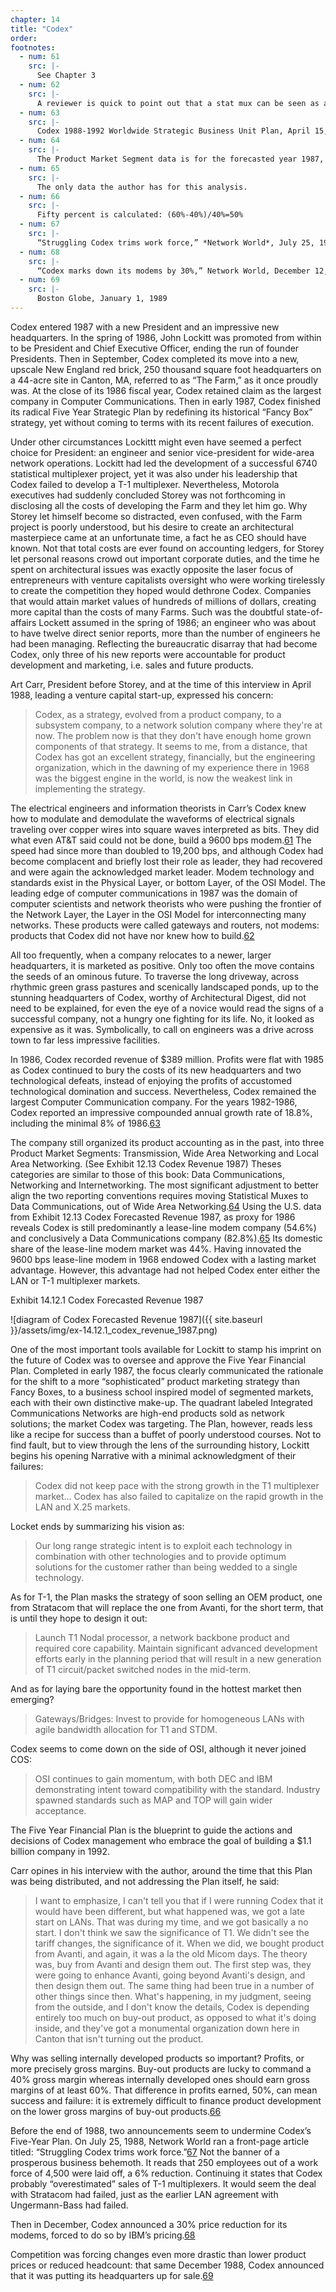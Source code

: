 ```yaml
---
chapter: 14
title: "Codex"
order: 
footnotes:
  - num: 61
    src: |-
      See Chapter 3
  - num: 62
    src: |-
      A reviewer is quick to point out that a stat mux can be seen as a router with a much smaller packet size.
  - num: 63
    src: |-
      Codex 1988-1992 Worldwide Strategic Business Unit Plan, April 15, 1987 and The Five-Year Financial Forecast. The private data of Codex is excerpted from these two documents that were given to the author in 1987 in conjunction with investment banking services he was rendering for the company. Since it has been over twenty-five years, and Codex no longer exists as an entity, the author has not requested a formal release for use of these documents from Motorola. He has, however, made use of the data as if it were 1987-1988. 
  - num: 64
    src: |-
      The Product Market Segment data is for the forecasted year 1987, not actuals for 1986 or earlier. Hence there can be some inconsistencies between the actual data of 1986 and/or forecasted data of 1987. 
  - num: 65
    src: |-
      The only data the author has for this analysis.
  - num: 66
    src: |-
      Fifty percent is calculated: (60%-40%)/40%=50%
  - num: 67
    src: |-
      “Struggling Codex trims work force,” *Network World*, July 25, 1988. Pp. 1 and 4
  - num: 68
    src: |-
      “Codex marks down its modems by 30%,” Network World, December 12, 1988, ppgs/ 8 and 10
  - num: 69
    src: |-
      Boston Globe, January 1, 1989
---
```


Codex entered 1987 with a new President and an impressive new headquarters. In the spring of 1986, John Lockitt was promoted from within to be President and Chief Executive Officer, ending the run of founder Presidents. Then in September, Codex completed its move into a new, upscale New England red brick, 250 thousand square foot headquarters on a 44-acre site in Canton, MA, referred to as “The Farm,” as it once proudly was. At the close of its 1986 fiscal year, Codex retained claim as the largest company in Computer Communications. Then in early 1987, Codex finished its radical Five Year Strategic Plan by redefining its historical “Fancy Box” strategy, yet without coming to terms with its recent failures of execution.

Under other circumstances Lockittt might even have seemed a perfect choice for President: an engineer and senior vice-president for wide-area network operations. Lockitt had led the development of a successful 6740 statistical multiplexer project, yet it was also under his leadership that Codex failed to develop a T-1 multiplexer. Nevertheless, Motorola executives had suddenly concluded Storey was not forthcoming in disclosing all the costs of developing the Farm and they let him go. Why Storey let himself become so distracted, even confused, with the Farm project is poorly understood, but his desire to create an architectural masterpiece came at an unfortunate time, a fact he as CEO should have known. Not that total costs are ever found on accounting ledgers, for Storey let personal reasons crowd out important corporate duties, and the time he spent on architectural issues was exactly opposite the laser focus of entrepreneurs with venture capitalists oversight who were working tirelessly to create the competition they hoped would dethrone Codex. Companies that would attain market values of hundreds of millions of dollars, creating more capital than the costs of many Farms. Such was the doubtful state-of-affairs Lockett assumed in the spring of 1986; an engineer who was about to have twelve direct senior reports, more than the number of engineers he had been managing. Reflecting the bureaucratic disarray that had become Codex, only three of his new reports were accountable for product development and marketing, i.e. sales and future products.

Art Carr, President before Storey, and at the time of this interview in April 1988, leading a venture capital start-up, expressed his concern:

>Codex, as a strategy, evolved from a product company, to a subsystem company, to a network solution company where they're at now. The problem now is that they don't have enough home grown components of that strategy. It seems to me, from a distance, that Codex has got an excellent strategy, financially, but the engineering organization, which in the dawning of my experience there in 1968 was the biggest engine in the world, is now the weakest link in implementing the strategy.

The electrical engineers and information theorists in Carr’s Codex knew how to modulate and demodulate the waveforms of electrical signals traveling over copper wires into square waves interpreted as bits. They did what even AT&T said could not be done, build a 9600 bps modem.<a name="fnloc61" href="#fn61">61</a> The speed had since more than doubled to 19,200 bps, and although Codex had become complacent and briefly lost their role as leader, they had recovered and were again the acknowledged market leader. Modem technology and standards exist in the Physical Layer, or bottom Layer, of the OSI Model. The leading edge of computer communications in 1987 was the domain of computer scientists and network theorists who were pushing the frontier of the Network Layer, the Layer in the OSI Model for interconnecting many networks. These products were called gateways and routers, not modems: products that Codex did not have nor knew how to build.<a name="fnloc62" href="#fn62">62</a>

All too frequently, when a company relocates to a newer, larger headquarters, it is marketed as positive. Only too often the move contains the seeds of an ominous future. To traverse the long driveway, across rhythmic green grass pastures and scenically landscaped ponds, up to the stunning headquarters of Codex, worthy of Architectural Digest, did not need to be explained, for even the eye of a novice would read the signs of a successful company, not a hungry one fighting for its life. No, it looked as expensive as it was. Symbolically, to call on engineers was a drive across town to far less impressive facilities.

In 1986, Codex recorded revenue of $389 million. Profits were flat with 1985 as Codex continued to bury the costs of its new headquarters and two technological defeats, instead of enjoying the profits of accustomed technological domination and success. Nevertheless, Codex remained the largest Computer Communication company. For the years 1982-1986, Codex reported an impressive compounded annual growth rate of 18.8%, including the minimal 8% of 1986.<a name="fnloc63" href="#fn63">63</a>

The company still organized its product accounting as in the past, into three Product Market Segments: Transmission, Wide Area Networking and Local Area Networking. (See Exhibit 12.13 Codex Revenue 1987) Theses categories are similar to those of this book: Data Communications, Networking and Internetworking. The most significant adjustment to better align the two reporting conventions requires moving Statistical Muxes to Data Communications, out of Wide Area Networking.<a name="fnloc64" href="#fn64">64</a>  Using the U.S. data from Exhibit 12.13 Codex Forecasted Revenue 1987, as proxy for 1986 reveals Codex is still predominantly a lease-line modem company (54.6%) and conclusively a Data Communications company (82.8%).<a name="fnloc65" href="#fn65">65</a>  Its domestic share of the lease-line modem market was 44%. Having innovated the 9600 bps lease-line modem in 1968 endowed Codex with a lasting market advantage. However, this advantage had not helped Codex enter either the LAN or T-1 multiplexer markets.

Exhibit 14.12.1 Codex Forecasted Revenue 1987

![diagram of Codex Forecasted Revenue 1987]({{ site.baseurl }}/assets/img/ex-14.12.1_codex_revenue_1987.png)

One of the most important tools available for Lockitt to stamp his imprint on the future of Codex was to oversee and approve the Five Year Financial Plan. Completed in early 1987, the focus clearly communicated the rationale for the shift to a more “sophisticated” product marketing strategy than Fancy Boxes, to a business school inspired model of segmented markets, each with their own distinctive make-up. The quadrant labeled Integrated Communications Networks are high-end products sold as network solutions; the market Codex was targeting. The Plan, however, reads less like a recipe for success than a buffet of poorly understood courses. Not to find fault, but to view through the lens of the surrounding history, Lockitt begins his opening Narrative with a minimal acknowledgment of their failures:

>Codex did not keep pace with the strong growth in the T1 multiplexer market... Codex has also failed to capitalize on the rapid growth in the LAN and X.25 markets.

Locket ends by summarizing his vision as:

>Our long range strategic intent is to exploit each technology in combination with other technologies and to provide optimum solutions for the customer rather than being wedded to a single technology.

As for T-1, the Plan masks the strategy of soon selling an OEM product, one from Stratacom that will replace the one from Avanti, for the short term, that is until they hope to design it out:

>Launch T1 Nodal processor, a network backbone product and required core capability. Maintain significant advanced development efforts early in the planning period that will result in a new generation of T1 circuit/packet switched nodes in the mid-term.

And as for laying bare the opportunity found in the hottest market then emerging?

>Gateways/Bridges: Invest to provide for homogeneous LANs with agile bandwidth allocation for T1 and STDM.

Codex seems to come down on the side of OSI, although it never joined COS:

>OSI continues to gain momentum, with both DEC and IBM demonstrating intent toward compatibility with the standard. Industry spawned standards such as MAP and TOP will gain wider acceptance.

The Five Year Financial Plan is the blueprint to guide the actions and decisions of Codex management who embrace the goal of building a $1.1 billion company in 1992.

Carr opines in his interview with the author, around the time that this Plan was being distributed, and not addressing the Plan itself, he said:

>I want to emphasize, I can't tell you that if I were running Codex that it would have been different, but what happened was, we got a late start on LANs. That was during my time, and we got basically a no start. I don't think we saw the significance of T1. We didn't see the tariff changes, the significance of it. When we did, we bought product from Avanti, and again, it was a la the old Micom days. The theory was, buy from Avanti and design them out. The first step was, they were going to enhance Avanti, going beyond Avanti's design, and then design them out. The same thing had been true in a number of other things since then. What's happening, in my judgment, seeing from the outside, and I don't know the details, Codex is depending entirely too much on buy-out product, as opposed to what it's doing inside, and they've got a monumental organization down here in Canton that isn't turning out the product.

Why was selling internally developed products so important? Profits, or more precisely gross margins. Buy-out products are lucky to command a 40% gross margin whereas internally developed ones should earn gross margins of at least 60%. That difference in profits earned, 50%, can mean success and failure: it is extremely difficult to finance product development on the lower gross margins of buy-out products.<a name="fnloc66" href="#fn66">66</a>

Before the end of 1988, two announcements seem to undermine Codex’s Five-Year Plan. On July 25, 1988, Network World ran a front-page article titled: “Struggling Codex trims work force.”<a name="fnloc67" href="#fn67">67</a>  Not the banner of a prosperous business behemoth. It reads that 250 employees out of a work force of 4,500 were laid off, a 6% reduction. Continuing it states that Codex probably “overestimated” sales of T-1 multiplexers. It would seem the deal with Stratacom had failed, just as the earlier LAN agreement with Ungermann-Bass had failed.

Then in December, Codex announced a 30% price reduction for its modems, forced to do so by IBM’s pricing.<a name="fnloc68" href="#fn68">68</a>

Competition was forcing changes even more drastic than lower product prices or reduced headcount: that same December 1988, Codex announced that it was putting its headquarters up for sale.<a name="fnloc69" href="#fn69">69</a>
